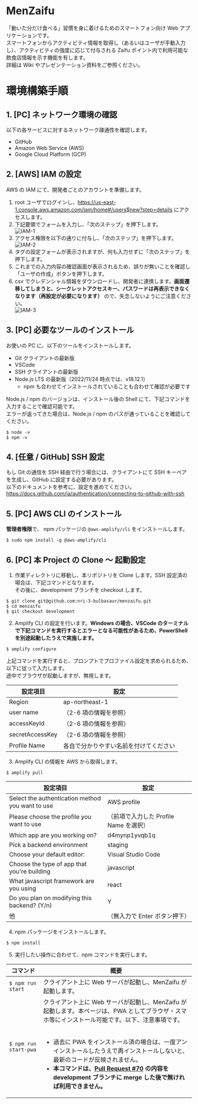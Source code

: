 # MenZaifu

「動いた分だけ食べる」習慣を身に着けるためのスマートフォン向け Web アプリケーションです。  
スマートフォンからアクティビティ情報を取得し（あるいはユーザが手動入力し）、アクティビティの強度に応じて付与される Zaifu ポイント内で利用可能な飲食店情報を示す機能を有します。  
詳細は Wiki やプレゼンテーション資料をご参照ください。

# 環境構築手順

## 1. [PC] ネットワーク環境の確認

以下の各サービスに対するネットワーク疎通性を確認します。

- GitHub
- Amazon Web Service (AWS)
- Google Cloud Platform (GCP)

## 2. [AWS] IAM の設定

AWS の IAM にて、開発者ごとのアカウントを準備します。

1. root ユーザでログインし、https://us-east-1.console.aws.amazon.com/iam/home#/users$new?step=details にアクセスします。
2. 下記要領でフォームを入力し、「次のステップ」を押下します。<br />![IAM-1](/img/1-1.png)
3. アクセス権限を以下の通りに付与し、「次のステップ」を押下します。<br />![IAM-2](/img/1-2.png)
4. タグの設定フォームが表示されますが、何も入力せずに「次のステップ」を押下します。
5. これまでの入力内容の確認画面が表示されるため、誤りが無いことを確認し「ユーザの作成」ボタンを押下します。
6. csv でクレデンシャル情報をダウンロードし、開発者に連携します。**画面遷移してしまうと、シークレットアクセスキー、パスワードは再表示できなくなります（再設定が必要になります）** ので、失念しないようにご注意ください。<br />![IAM-3](/img/1-3.png)

## 3. [PC] 必要なツールのインストール

お使いの PC に、以下のツールをインストールします。

- Git クライアントの最新版
- VSCode
- SSH クライアントの最新版
- Node.js LTS の最新版（2022/11/24 時点では、v18.12.1）
  - npm も合わせてインストールされていることも合わせて確認が必要です

Node.js / npm のバージョンは、インストール後の Shell にて、下記コマンドを入力することで確認可能です。  
エラーが返ってきた場合は、Node.js / npm のパスが通っていることを確認してください。

```
$ node -v
$ npm -v
```

## 4. [任意 / GitHub] SSH 設定

もし Git の通信を SSH 経由で行う場合には、クライアントにて SSH キーペアを生成し、GitHub に設定する必要があります。  
以下のドキュメントを参考に、設定を進めてください。  
https://docs.github.com/ja/authentication/connecting-to-github-with-ssh

## 5. [PC] AWS CLI のインストール

**管理者権限**で、 npm パッケージの `@aws-amplify/cli` をインストールします。

```
$ sudo npm install -g @aws-amplify/cli
```

## 6. [PC] 本 Project の Clone ～ 起動設定

1. 作業ディレクトリに移動し、本リポジトリを Clone します。SSH 設定済の場合は、下記コマンドとなります。<br />その後に、development ブランチを checkout します。

```
$ git clone git@github.com:nri-3-bulbasaur/menzaifu.git
$ cd menzaifu
$ git checkout development
```

2. Amplify CLI の設定を行います。**Windows の場合、VSCode のターミナルで下記コマンドを実行するとエラーとなる可能性があるため、PowerShell を別途起動したうえで実施します。**

```
$ amplify configure
```

上記コマンドを実行すると、プロンプトでプロファイル設定を求められるため、以下に従って入力します。  
途中でブラウザが起動しますが、無視します。

| 設定項目        | 設定                                   |
| --------------- | -------------------------------------- |
| Region          | ap-northeast-1                         |
| user name       | （2-6 項の情報を参照）                 |
| accessKeyId     | （2-6 項の情報を参照）                 |
| secretAccessKey | （2-6 項の情報を参照）                 |
| Profile Name    | 各自で分かりやすい名前を付けてください |

3. Amplify CLI の情報を AWS から取得します。

```
$ amplify pull
```

| 設定項目                                         | 設定                                   |
| ------------------------------------------------ | -------------------------------------- |
| Select the authentication method you want to use | AWS profile                            |
| Please choose the profile you want to use        | （前項で入力した Profile Name を選択） |
| Which app are you working on?                    | d4mynp1yvqb1q                          |
| Pick a backend environment                       | staging                                |
| Choose your default editor:                      | Visual Studio Code                     |
| Choose the type of app that you're building      | javascript                             |
| What javascript framework are you using          | react                                  |
| Do you plan on modifying this backend? (Y/n)     | Y                                      |
| 他                                               | （無入力で Enter ボタン押下）          |

4. npm パッケージをインストールします。

```
$ npm install
```

5. 実行したい操作に合わせて、npm コマンドを実行します。

| コマンド              | 概要                                                                                                                                                                                                                                                                                                                                                                                                                                                                   |
| --------------------- | ---------------------------------------------------------------------------------------------------------------------------------------------------------------------------------------------------------------------------------------------------------------------------------------------------------------------------------------------------------------------------------------------------------------------------------------------------------------------- |
| `$ npm run start`     | クライアント上に Web サーバが起動し、MenZaifu が起動します。                                                                                                                                                                                                                                                                                                                                                                                                           |
| `$ npm run start-pwa` | クライアント上に Web サーバが起動し、MenZaifu が起動します。本ページは、PWA としてブラウザ・スマホ等にインストール可能です。以下、注意事項です。<br /><br /><ul><li>過去に PWA をインストール済の場合は、一度アンインストールしたうえで再インストールしないと、最新のコードが反映されません。<li>**本コマンドは、[Pull Request #70](https://github.com/nri-3-bulbasaur/menzaifu/pull/70) の内容を development ブランチに merge した後で無ければ利用できません。**</ul> |
